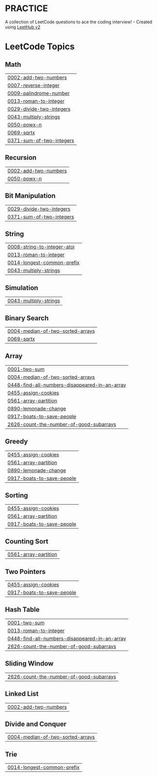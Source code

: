 # PRACTICE
A collection of LeetCode questions to ace the coding interview! - Created using [LeetHub v2](https://github.com/arunbhardwaj/LeetHub-2.0)

<!---LeetCode Topics Start-->
# LeetCode Topics
## Math
|  |
| ------- |
| [0002-add-two-numbers](https://github.com/Prabhasree15/PRACTICE/tree/master/0002-add-two-numbers) |
| [0007-reverse-integer](https://github.com/Prabhasree15/PRACTICE/tree/master/0007-reverse-integer) |
| [0009-palindrome-number](https://github.com/Prabhasree15/PRACTICE/tree/master/0009-palindrome-number) |
| [0013-roman-to-integer](https://github.com/Prabhasree15/PRACTICE/tree/master/0013-roman-to-integer) |
| [0029-divide-two-integers](https://github.com/Prabhasree15/PRACTICE/tree/master/0029-divide-two-integers) |
| [0043-multiply-strings](https://github.com/Prabhasree15/PRACTICE/tree/master/0043-multiply-strings) |
| [0050-powx-n](https://github.com/Prabhasree15/PRACTICE/tree/master/0050-powx-n) |
| [0069-sqrtx](https://github.com/Prabhasree15/PRACTICE/tree/master/0069-sqrtx) |
| [0371-sum-of-two-integers](https://github.com/Prabhasree15/PRACTICE/tree/master/0371-sum-of-two-integers) |
## Recursion
|  |
| ------- |
| [0002-add-two-numbers](https://github.com/Prabhasree15/PRACTICE/tree/master/0002-add-two-numbers) |
| [0050-powx-n](https://github.com/Prabhasree15/PRACTICE/tree/master/0050-powx-n) |
## Bit Manipulation
|  |
| ------- |
| [0029-divide-two-integers](https://github.com/Prabhasree15/PRACTICE/tree/master/0029-divide-two-integers) |
| [0371-sum-of-two-integers](https://github.com/Prabhasree15/PRACTICE/tree/master/0371-sum-of-two-integers) |
## String
|  |
| ------- |
| [0008-string-to-integer-atoi](https://github.com/Prabhasree15/PRACTICE/tree/master/0008-string-to-integer-atoi) |
| [0013-roman-to-integer](https://github.com/Prabhasree15/PRACTICE/tree/master/0013-roman-to-integer) |
| [0014-longest-common-prefix](https://github.com/Prabhasree15/PRACTICE/tree/master/0014-longest-common-prefix) |
| [0043-multiply-strings](https://github.com/Prabhasree15/PRACTICE/tree/master/0043-multiply-strings) |
## Simulation
|  |
| ------- |
| [0043-multiply-strings](https://github.com/Prabhasree15/PRACTICE/tree/master/0043-multiply-strings) |
## Binary Search
|  |
| ------- |
| [0004-median-of-two-sorted-arrays](https://github.com/Prabhasree15/PRACTICE/tree/master/0004-median-of-two-sorted-arrays) |
| [0069-sqrtx](https://github.com/Prabhasree15/PRACTICE/tree/master/0069-sqrtx) |
## Array
|  |
| ------- |
| [0001-two-sum](https://github.com/Prabhasree15/PRACTICE/tree/master/0001-two-sum) |
| [0004-median-of-two-sorted-arrays](https://github.com/Prabhasree15/PRACTICE/tree/master/0004-median-of-two-sorted-arrays) |
| [0448-find-all-numbers-disappeared-in-an-array](https://github.com/Prabhasree15/PRACTICE/tree/master/0448-find-all-numbers-disappeared-in-an-array) |
| [0455-assign-cookies](https://github.com/Prabhasree15/PRACTICE/tree/master/0455-assign-cookies) |
| [0561-array-partition](https://github.com/Prabhasree15/PRACTICE/tree/master/0561-array-partition) |
| [0890-lemonade-change](https://github.com/Prabhasree15/PRACTICE/tree/master/0890-lemonade-change) |
| [0917-boats-to-save-people](https://github.com/Prabhasree15/PRACTICE/tree/master/0917-boats-to-save-people) |
| [2626-count-the-number-of-good-subarrays](https://github.com/Prabhasree15/PRACTICE/tree/master/2626-count-the-number-of-good-subarrays) |
## Greedy
|  |
| ------- |
| [0455-assign-cookies](https://github.com/Prabhasree15/PRACTICE/tree/master/0455-assign-cookies) |
| [0561-array-partition](https://github.com/Prabhasree15/PRACTICE/tree/master/0561-array-partition) |
| [0890-lemonade-change](https://github.com/Prabhasree15/PRACTICE/tree/master/0890-lemonade-change) |
| [0917-boats-to-save-people](https://github.com/Prabhasree15/PRACTICE/tree/master/0917-boats-to-save-people) |
## Sorting
|  |
| ------- |
| [0455-assign-cookies](https://github.com/Prabhasree15/PRACTICE/tree/master/0455-assign-cookies) |
| [0561-array-partition](https://github.com/Prabhasree15/PRACTICE/tree/master/0561-array-partition) |
| [0917-boats-to-save-people](https://github.com/Prabhasree15/PRACTICE/tree/master/0917-boats-to-save-people) |
## Counting Sort
|  |
| ------- |
| [0561-array-partition](https://github.com/Prabhasree15/PRACTICE/tree/master/0561-array-partition) |
## Two Pointers
|  |
| ------- |
| [0455-assign-cookies](https://github.com/Prabhasree15/PRACTICE/tree/master/0455-assign-cookies) |
| [0917-boats-to-save-people](https://github.com/Prabhasree15/PRACTICE/tree/master/0917-boats-to-save-people) |
## Hash Table
|  |
| ------- |
| [0001-two-sum](https://github.com/Prabhasree15/PRACTICE/tree/master/0001-two-sum) |
| [0013-roman-to-integer](https://github.com/Prabhasree15/PRACTICE/tree/master/0013-roman-to-integer) |
| [0448-find-all-numbers-disappeared-in-an-array](https://github.com/Prabhasree15/PRACTICE/tree/master/0448-find-all-numbers-disappeared-in-an-array) |
| [2626-count-the-number-of-good-subarrays](https://github.com/Prabhasree15/PRACTICE/tree/master/2626-count-the-number-of-good-subarrays) |
## Sliding Window
|  |
| ------- |
| [2626-count-the-number-of-good-subarrays](https://github.com/Prabhasree15/PRACTICE/tree/master/2626-count-the-number-of-good-subarrays) |
## Linked List
|  |
| ------- |
| [0002-add-two-numbers](https://github.com/Prabhasree15/PRACTICE/tree/master/0002-add-two-numbers) |
## Divide and Conquer
|  |
| ------- |
| [0004-median-of-two-sorted-arrays](https://github.com/Prabhasree15/PRACTICE/tree/master/0004-median-of-two-sorted-arrays) |
## Trie
|  |
| ------- |
| [0014-longest-common-prefix](https://github.com/Prabhasree15/PRACTICE/tree/master/0014-longest-common-prefix) |
<!---LeetCode Topics End-->
